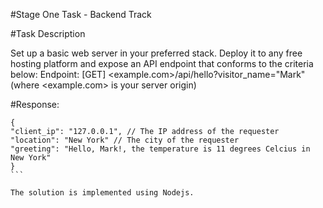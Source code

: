 #Stage One Task - Backend Track

#Task Description

Set up a basic web server in your preferred stack. Deploy it to any free hosting platform and expose an API endpoint that conforms to the criteria below:
Endpoint: [GET] <example.com>/api/hello?visitor_name="Mark" (where <example.com> is your server origin)

#Response:

````
{
"client_ip": "127.0.0.1", // The IP address of the requester
"location": "New York" // The city of the requester
"greeting": "Hello, Mark!, the temperature is 11 degrees Celcius in New York"
}
```

The solution is implemented using Nodejs.
````
